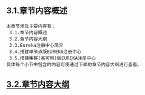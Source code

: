 
## 3.1.章节内容概述
    本章节涉及主要内容有：
     3.1.章节内容概述
     3.2.章节内容大纲
     3.3.Eureka注册中心简介
     3.4.搭建单节点版EUREKA注册中心
     3.5.搭建集群(高可用)版EUREKA注册中心
	具体每个小节中包含的内容可使通过下面的章节内容大纲进行查看。

## <a href="/enhance/markmap/backend/springcloud/springcloud-eureka/chapter/springcloud-eureka-outline5-chapter3.html" target="_blank">3.2.章节内容大纲</a>

<Markmap localtion="/enhance/markmap/backend/springcloud/springcloud-eureka/chapter/springcloud-eureka-outline5-chapter3.html" height="500rem"/>


